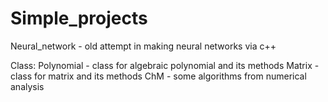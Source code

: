 # Simple_projects

Neural_network - old attempt in making neural networks via c++

Class:
Polynomial - class for algebraic polynomial and its methods
Matrix - class for matrix and its methods
ChM - some algorithms from numerical analysis

